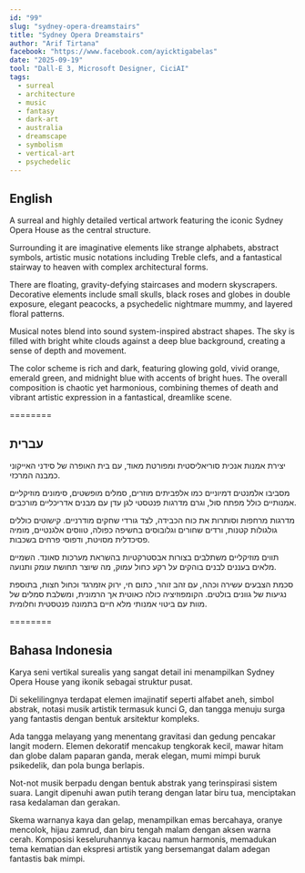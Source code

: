 ```yaml
---
id: "99"
slug: "sydney-opera-dreamstairs"
title: "Sydney Opera Dreamstairs"
author: "Arif Tirtana"
facebook: "https://www.facebook.com/ayicktigabelas"
date: "2025-09-19"
tool: "Dall-E 3, Microsoft Designer, CiciAI"
tags:
  - surreal
  - architecture
  - music
  - fantasy
  - dark-art
  - australia
  - dreamscape
  - symbolism
  - vertical-art
  - psychedelic
---
```


## English

A surreal and highly detailed vertical artwork featuring the iconic Sydney Opera House as the central structure.

Surrounding it are imaginative elements like strange alphabets, abstract symbols, artistic music notations including Treble clefs, and a fantastical stairway to heaven with complex architectural forms.

There are floating, gravity-defying staircases and modern skyscrapers. Decorative elements include small skulls, black roses and globes in double exposure, elegant peacocks, a psychedelic nightmare mummy, and layered floral patterns.

Musical notes blend into sound system-inspired abstract shapes. The sky is filled with bright white clouds against a deep blue background, creating a sense of depth and movement.

The color scheme is rich and dark, featuring glowing gold, vivid orange, emerald green, and midnight blue with accents of bright hues. The overall composition is chaotic yet harmonious, combining themes of death and vibrant artistic expression in a fantastical, dreamlike scene.

========

## עברית

יצירת אמנות אנכית סוריאליסטית ומפורטת מאוד, עם בית האופרה של סידני האייקוני כמבנה המרכזי.

מסביבו אלמנטים דמיוניים כמו אלפביתים מוזרים, סמלים מופשטים, סימונים מוזיקליים אמנותיים כולל מפתח סול, וגרם מדרגות פנטסטי לגן עדן עם מבנים אדריכליים מורכבים.

מדרגות מרחפות וסותרות את כוח הכבידה, לצד גורדי שחקים מודרניים. קישוטים כוללים גולגולות קטנות, ורדים שחורים וגלובוסים בחשיפה כפולה, טווסים אלגנטיים, מומיה פסיכדלית מסויטת, ודפוסי פרחים בשכבות.

תווים מוזיקליים משתלבים בצורות אבסטרקטיות בהשראת מערכות סאונד. השמיים מלאים בעננים לבנים בוהקים על רקע כחול עמוק, מה שיוצר תחושת עומק ותנועה.

סכמת הצבעים עשירה וכהה, עם זהב זוהר, כתום חי, ירוק אזמרגד וכחול חצות, בתוספת נגיעות של גוונים בולטים. הקומפוזיציה כולה כאוטית אך הרמונית, ומשלבת סמלים של מוות עם ביטוי אמנותי מלא חיים בתמונה פנטסטית וחלומית.

========

## Bahasa Indonesia

Karya seni vertikal surealis yang sangat detail ini menampilkan Sydney Opera House yang ikonik sebagai struktur pusat.

Di sekelilingnya terdapat elemen imajinatif seperti alfabet aneh, simbol abstrak, notasi musik artistik termasuk kunci G, dan tangga menuju surga yang fantastis dengan bentuk arsitektur kompleks.

Ada tangga melayang yang menentang gravitasi dan gedung pencakar langit modern. Elemen dekoratif mencakup tengkorak kecil, mawar hitam dan globe dalam paparan ganda, merak elegan, mumi mimpi buruk psikedelik, dan pola bunga berlapis.

Not-not musik berpadu dengan bentuk abstrak yang terinspirasi sistem suara. Langit dipenuhi awan putih terang dengan latar biru tua, menciptakan rasa kedalaman dan gerakan.

Skema warnanya kaya dan gelap, menampilkan emas bercahaya, oranye mencolok, hijau zamrud, dan biru tengah malam dengan aksen warna cerah. Komposisi keseluruhannya kacau namun harmonis, memadukan tema kematian dan ekspresi artistik yang bersemangat dalam adegan fantastis bak mimpi.
